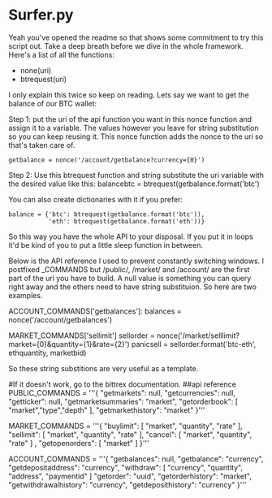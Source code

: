 # Surfer.py

Yeah you've opened the readme so that shows some commitment to try this script out. Take a deep breath before we dive in the whole framework.  Here's a list of all the functions:
- none(uri)
- btrequest(uri)

I only explain this twice so keep on reading. Lets say we want to get the balance of our BTC wallet:

Step 1: put the uri of the api function you want in this nonce function and assign it to a variable. 
The values however you leave for string substitution so you can keep reusing it. 
This nonce function adds the nonce to the uri so that's taken care of.

    getbalance = nonce('/account/getbalance?currency={0}')    

Step 2: Use this btrequest function and string substitute the uri variable with the desired value like this:
    balancebtc = btrequest(getbalance.format('btc')

You can also create dictionaries with it if you prefer:

    balance = {'btc': btrequest(getbalance.format('btc')),
               'eth': btrequest(getbalance.format('eth'))}


So this way you have the whole API to your disposal. 
If you put it in loops it'd be kind of you to put a little sleep function in between.

Below is the API reference I used to prevent constantly switching windows. 
I postfixed _COMMANDS but /public/, /market/ and /account/ are the first part of the uri you have to build.
A null value is something you can query right away and the others need to have string substituion.  So here are two examples.

ACCOUNT_COMMANDS['getbalances']:
    balances = nonce('/account/getbalances')

MARKET_COMMANDS['sellimit']
    sellorder = nonce('/market/selllimit?market={0}&quantity={1}&rate={2}')
    panicsell = sellorder.format('btc-eth', ethquantity, marketbid)

So these string substitions are very useful as a template.

#If it doesn't work, go to the bittrex documentation.
##api reference
PUBLIC_COMMANDS = '''{
    "getmarkets": null,
    "getcurrencies": null,
    "getticker": null,
    "getmarketsummaries": "market",
    "getorderbook": [ "market","type","depth" ],
    "getmarkethistory": "market"
}'''

MARKET_COMMANDS = '''{
    "buylimit": [ "market", "quantity", "rate" ],
    "sellimit": [ "market", "quantity", "rate" ],
    "cancel": [ "market", "quantity", "rate" ] ,
    "getopenorders": [ "market" ]
}'''

ACCOUNT_COMMANDS = '''{
    "getbalances": null,
    "getbalance": "currency",
    "getdepositaddress": "currency",
    "withdraw": [ "currency", "quantity", "address", "paymentid" ]
    "getorder": "uuid",
    "getorderhistory": "market",
    "getwithdrawalhistory": "currency",
    "getdeposithistory": "currency"
}'''
